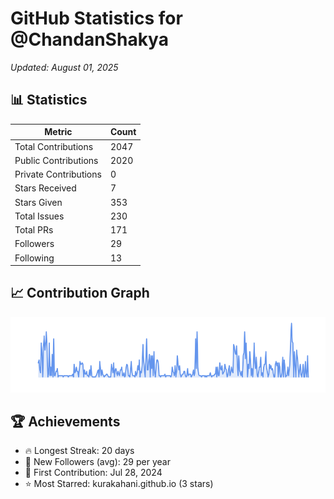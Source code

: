 # GitHub Statistics for @ChandanShakya
*Updated: August 01, 2025*

## 📊 Statistics
| Metric | Count |
|--------|--------|
| Total Contributions | 2047 |
| Public Contributions | 2020 |
| Private Contributions | 0 |
| Stars Received | 7 |
| Stars Given | 353 |
| Total Issues | 230 |
| Total PRs | 171 |
| Followers | 29 |
| Following | 13 |

## 📈 Contribution Graph

![Contribution Graph](./contribution_graph.png)

## 🏆 Achievements

- 🔥 Longest Streak: 20 days
- 👥 New Followers (avg): 29 per year
- 📅 First Contribution: Jul 28, 2024
- ⭐ Most Starred: kurakahani.github.io (3 stars)
